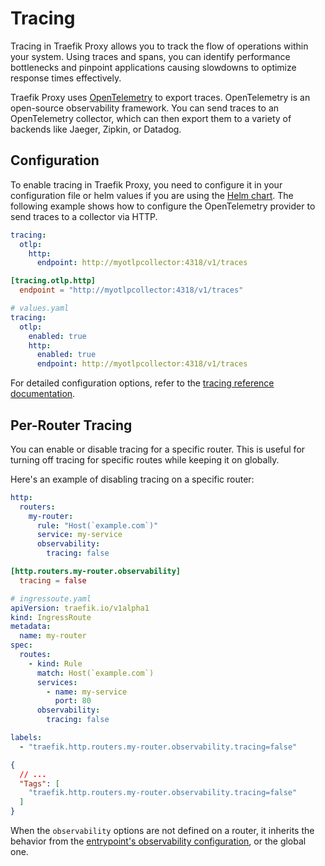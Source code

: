 # Tracing

Tracing in Traefik Proxy allows you to track the flow of operations within your system. Using traces and spans, you can identify performance bottlenecks and pinpoint applications causing slowdowns to optimize response times effectively.

Traefik Proxy uses [OpenTelemetry](https://opentelemetry.io/) to export traces. OpenTelemetry is an open-source observability framework. You can send traces to an OpenTelemetry collector, which can then export them to a variety of backends like Jaeger, Zipkin, or Datadog.

## Configuration

To enable tracing in Traefik Proxy, you need to configure it in your configuration file or helm values if you are using the [Helm chart](https://github.com/traefik/traefik-helm-chart). The following example shows how to configure the OpenTelemetry provider to send traces to a collector via HTTP.

```yaml tab="Structured (YAML)"
tracing:
  otlp:
    http:
      endpoint: http://myotlpcollector:4318/v1/traces
```

```toml tab="Structured (TOML)"
[tracing.otlp.http]
  endpoint = "http://myotlpcollector:4318/v1/traces"
```

```yaml tab="Helm Chart Values"
# values.yaml
tracing:
  otlp:
    enabled: true
    http:
      enabled: true
      endpoint: http://myotlpcollector:4318/v1/traces
```

For detailed configuration options, refer to the [tracing reference documentation](../reference/install-configuration/observability/tracing.md).

## Per-Router Tracing

You can enable or disable tracing for a specific router. This is useful for turning off tracing for specific routes while keeping it on globally.

Here's an example of disabling tracing on a specific router:

```yaml tab="Structured (YAML)"
http:
  routers:
    my-router:
      rule: "Host(`example.com`)"
      service: my-service
      observability:
        tracing: false
```

```toml tab="Structured (TOML)"
[http.routers.my-router.observability]
  tracing = false
```

```yaml tab="Kubernetes"
# ingressoute.yaml
apiVersion: traefik.io/v1alpha1
kind: IngressRoute
metadata:
  name: my-router
spec:
  routes:
    - kind: Rule
      match: Host(`example.com`)
      services:
        - name: my-service
          port: 80
      observability:
        tracing: false
```

```yaml tab="Labels"
labels:
  - "traefik.http.routers.my-router.observability.tracing=false"
```

```json tab="Tags"
{
  // ...
  "Tags": [
    "traefik.http.routers.my-router.observability.tracing=false"
  ]
}
```

When the `observability` options are not defined on a router, it inherits the behavior from the [entrypoint's observability configuration](./overview.md), or the global one.
